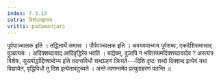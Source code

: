 ```yaml
---
index: 7.3.13
sutra: दिशोऽमद्राणाम्
vritti: padamanjari
---
```


 पूर्वपाञ्चालक इति । तद्धितार्थे समासः । पौर्वपञ्चालक इति । अवयववाच्यत्र पूर्वशब्दः, एकदेशिसमासाद् वुञ्प्रत्ययः । अदिक्शब्दत्वाद् आदिवृद्धिरेव भवति । यद्येवम्, वुञापि न भवितव्यमदिक्शब्दत्वादेव ? अस्त्यत्र विशेषः, सुसर्वार्द्धाद्दिक्शब्देभ्य इति तदन्तविधौ शब्दग्रहणं क्रियते---दिशि दृष्टः शब्दो दिक्शब्द इत्येवं यथा विज्ञायेत, वृद्धिविधौ तु दिश इत्येतावदुच्यते । अन्ते त्वणन्तमेव प्रत्युदाहरणं पठन्ति ॥